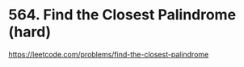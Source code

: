 # 564. Find the Closest Palindrome (hard)

https://leetcode.com/problems/find-the-closest-palindrome
